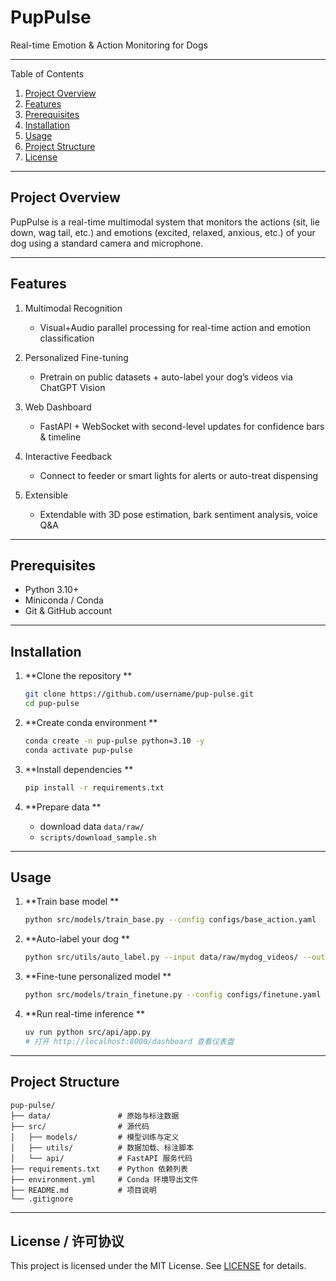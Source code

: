 # PupPulse
Real-time Emotion & Action Monitoring for Dogs

---

Table of Contents

1. [Project Overview](#project-overview--项目简介)
2. [Features](#features--功能亮点)
3. [Prerequisites](#prerequisites--前置要求)
4. [Installation](#installation--安装指南)
5. [Usage](#usage--使用说明)
6. [Project Structure](#project-structure--项目结构)
7. [License](#license--许可协议)

---

## Project Overview 

PupPulse is a real-time multimodal system that monitors the actions (sit, lie down, wag tail, etc.) and emotions (excited, relaxed, anxious, etc.) of your dog using a standard camera and microphone.

---

## Features

1. Multimodal Recognition 

   * Visual+Audio parallel processing for real-time action and emotion classification
     
2. Personalized Fine-tuning 

   * Pretrain on public datasets + auto-label your dog’s videos via ChatGPT Vision
     
3. Web Dashboard 

   * FastAPI + WebSocket with second-level updates for confidence bars & timeline
     
4. Interactive Feedback

   * Connect to feeder or smart lights for alerts or auto-treat dispensing
     
5. Extensible 

   * Extendable with 3D pose estimation, bark sentiment analysis, voice Q\&A

---

## Prerequisites

* Python 3.10+
* Miniconda / Conda
* Git & GitHub account

---

## Installation 

1. **Clone the repository **

   ```bash
   git clone https://github.com/username/pup-pulse.git
   cd pup-pulse
   ```
2. **Create conda environment **

   ```bash
   conda create -n pup-pulse python=3.10 -y
   conda activate pup-pulse
   ```
3. **Install dependencies **

   ```bash
   pip install -r requirements.txt
   ```
4. **Prepare data **

   * download data  `data/raw/`
   * `scripts/download_sample.sh` 

---

## Usage

1. **Train base model **

   ```bash
   python src/models/train_base.py --config configs/base_action.yaml
   ```
2. **Auto-label your dog **

   ```bash
   python src/utils/auto_label.py --input data/raw/mydog_videos/ --output data/labels/
   ```
3. **Fine-tune personalized model **

   ```bash
   python src/models/train_finetune.py --config configs/finetune.yaml
   ```
4. **Run real-time inference **

   ```bash
   uv run python src/api/app.py
   # 打开 http://localhost:8000/dashboard 查看仪表盘
   ```

---

## Project Structure 

```text
pup-pulse/
├── data/               # 原始与标注数据
├── src/                # 源代码
│   ├── models/         # 模型训练与定义
│   ├── utils/          # 数据加载、标注脚本
│   └── api/            # FastAPI 服务代码
├── requirements.txt    # Python 依赖列表
├── environment.yml     # Conda 环境导出文件
├── README.md           # 项目说明
└── .gitignore
```
---

## License / 许可协议

This project is licensed under the MIT License. See [LICENSE](LICENSE) for details.


